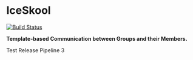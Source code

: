 # IceSkool

[![Build Status](https://dev.azure.com/iceSkool/iceSkoolProject/_apis/build/status/iceSkoolPipeline?branchName=master)](https://dev.azure.com/iceSkool/iceSkoolProject/_build/latest?definitionId=5&branchName=master)

**Template-based Communication between Groups and their Members.**

Test Release Pipeline 3
